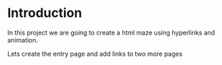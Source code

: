 # Introduction

In this project we are going to create a html maze using hyperlinks and animation.

Lets create the entry page and add links to two more pages
